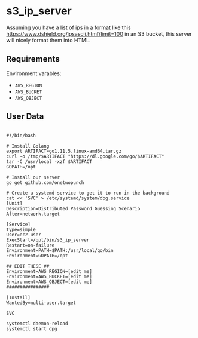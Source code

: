 # s3_ip_server

Assuming you have a list of ips in a format like this https://www.dshield.org/ipsascii.html?limit=100 in an S3 bucket, this server will nicely format them into HTML.

## Requirements

Environment varables:

* `AWS_REGION`
* `AWS_BUCKET`
* `AWS_OBJECT`


## User Data


```

#!/bin/bash

# Install Golang
export ARTIFACT=go1.11.5.linux-amd64.tar.gz
curl -o /tmp/$ARTIFACT "https://dl.google.com/go/$ARTIFACT"
tar -C /usr/local -xzf $ARTIFACT
GOPATH=/opt

# Install our server
go get github.com/onetwopunch

# Create a systemd service to get it to run in the background
cat << 'SVC' > /etc/systemd/system/dpg.service
[Unit]
Description=Distributed Password Guessing Scenario
After=network.target

[Service]
Type=simple
User=ec2-user
ExecStart=/opt/bin/s3_ip_server
Restart=on-failure
Environment=PATH=$PATH:/usr/local/go/bin
Environment=GOPATH=/opt

## EDIT THESE ##
Environment=AWS_REGION=[edit me]
Environment=AWS_BUCKET=[edit me]
Environment=AWS_OBJECT=[edit me]
################

[Install]
WantedBy=multi-user.target

SVC

systemctl daemon-reload
systemctl start dpg


```
